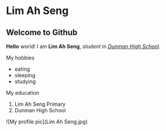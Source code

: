 # Lim Ah Seng
## Welcome to Github

__Hello__ world! I am **Lim Ah Seng**, _student_ in [*Dunman High School*](https://www.dunmanhigh.moe.edu.sg).

My hobbies 
* eating
* sleeping
* studying

My education 
1. Lim Ah Seng Primary
2. Dunman High School

![My profile pic](Lim Ah Seng.jpg)
